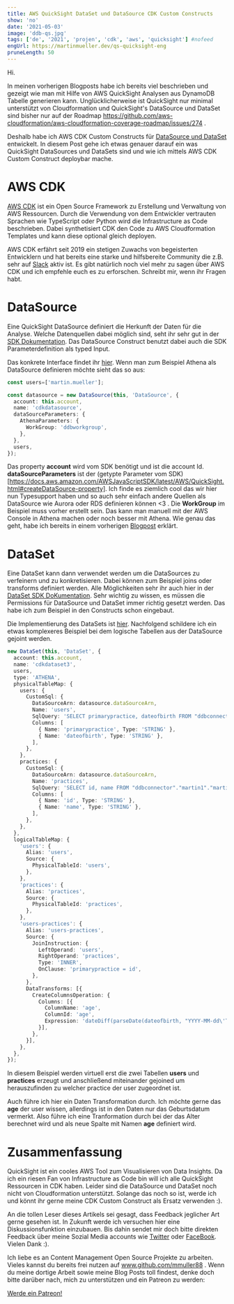 ```yaml
---
title: AWS QuickSight DataSet und DataSource CDK Custom Constructs
show: 'no'
date: '2021-05-03'
image: 'ddb-qs.jpg'
tags: ['de', '2021', 'projen', 'cdk', 'aws', 'quicksight'] #nofeed
engUrl: https://martinmueller.dev/qs-quicksight-eng
pruneLength: 50
---
```


Hi.

In meinen vorherigen Blogposts habe ich bereits viel beschrieben und gezeigt wie man mit Hilfe von AWS QuickSight Analysen aus DynamoDB Tabelle generieren kann. Unglücklicherweise ist QuickSight nur minimal unterstützt von Cloudformation und QuickSight's DataSource und DataSet sind bisher nur auf der Roadmap https://github.com/aws-cloudformation/aws-cloudformation-coverage-roadmap/issues/274 .

Deshalb habe ich AWS CDK Custom Constructs für [DataSource und DataSet](https://github.com/mmuller88/cdk-quicksight-constructs) entwickelt. In diesem Post gehe ich etwas genauer darauf ein was QuickSight DataSources und DataSets sind und wie ich mittels AWS CDK Custom Construct deploybar mache.

# AWS CDK
[AWS CDK](https://github.com/aws/aws-cdk) ist ein Open Source Framework zu Erstellung und Verwaltung von AWS Ressourcen. Durch die Verwendung von dem Entwickler vertrauten Sprachen wie TypeScript oder Python wird die Infrastructure as Code beschrieben. Dabei synthetisiert CDK den Code zu AWS Cloudformation Templates und kann diese optional gleich deployen.

AWS CDK erfährt seit 2019 ein stetigen Zuwachs von begeisterten Entwicklern und hat bereits eine starke und hilfsbereite Community die z.B. sehr auf [Slack](https://cdk-dev.slack.com) aktiv ist. Es gibt natürlich noch viel mehr zu sagen über AWS CDK und ich empfehle euch es zu erforschen. Schreibt mir, wenn ihr Fragen habt.

# DataSource
Eine QuickSight DataSource definiert die Herkunft der Daten für die Analyse. Welche Datenquellen dabei möglich sind, seht ihr sehr gut in der [SDK Dokumentation](https://docs.aws.amazon.com/AWSJavaScriptSDK/latest/AWS/QuickSight.html#createDataSource-property). Das DataSource Construct benutzt dabei auch die SDK Parameterdefinition als typed Input.

Das konkrete Interface findet ihr [hier](https://github.com/mmuller88/cdk-quicksight-constructs/blob/main/src/datasource.ts). Wenn man zum Beispiel Athena als DataSource definieren möchte sieht das so aus:

```ts
const users=['martin.mueller'];

const datasource = new DataSource(this, 'DataSource', {
  account: this.account,
  name: 'cdkdatasource',
  dataSourceParameters: {
    AthenaParameters: {
      WorkGroup: 'ddbworkgroup',
    },
  },
  users,
});
```

Das property **account** wird vom SDK benötigt und ist die account Id. **dataSourceParameters** ist der (getypte Parameter vom SDK)[https://docs.aws.amazon.com/AWSJavaScriptSDK/latest/AWS/QuickSight.html#createDataSource-property]. Ich finde es ziemlich cool das wir hier nun Typesupport haben und so auch sehr einfach andere Quellen als DataSource wie Aurora oder RDS definieren können <3 . Die **WorkGroup** im Beispiel muss vorher erstellt sein. Das kann man manuell mit der AWS Console in Athena machen oder noch besser mit Athena. Wie genau das geht, habe ich bereits in einem vorherigen [Blogpost](https://martinmueller.dev/cdk-ddb-quicksight) erklärt.

# DataSet
Eine DataSet kann dann verwendet werden um die DataSources zu verfeinern und zu konkretisieren. Dabei können zum Beispiel joins oder transforms definiert werden. Alle Möglichkeiten sehr ihr auch hier in der [DataSet SDK DoKumentation](https://docs.aws.amazon.com/AWSJavaScriptSDK/latest/AWS/QuickSight.html#createDataSet-property). Sehr wichtig zu wissen, es müssen die Permissions für DataSource und DataSet immer richtig gesetzt werden. Das habe ich zum Beispiel in den Constructs schon eingebaut.

Die Implementierung des DataSets ist [hier](https://github.com/mmuller88/cdk-quicksight-constructs/blob/main/src/dataset.ts). Nachfolgend schildere ich ein etwas komplexeres Beispiel bei dem logische Tabellen aus der DataSource gejoint werden.

```ts
new DataSet(this, 'DataSet', {
  account: this.account,
  name: 'cdkdataset3',
  users,
  type: 'ATHENA',
  physicalTableMap: {
    users: {
      CustomSql: {
        DataSourceArn: datasource.dataSourceArn,
        Name: 'users',
        SqlQuery: 'SELECT primarypractice, dateofbirth FROM "ddbconnector"."martin1"."martin1" WHERE groupid = \'users\' AND firstname is not null',
        Columns: [
          { Name: 'primarypractice', Type: 'STRING' },
          { Name: 'dateofbirth', Type: 'STRING' },
        ],
      },
    },
    practices: {
      CustomSql: {
        DataSourceArn: datasource.dataSourceArn,
        Name: 'practices',
        SqlQuery: 'SELECT id, name FROM "ddbconnector"."martin1"."martin1" WHERE groupid = \'medical-practices\' AND name is not null',
        Columns: [
          { Name: 'id', Type: 'STRING' },
          { Name: 'name', Type: 'STRING' },
        ],
      },
    },
  },
  logicalTableMap: {
    'users': {
      Alias: 'users',
      Source: {
        PhysicalTableId: 'users',
      },
    },
    'practices': {
      Alias: 'practices',
      Source: {
        PhysicalTableId: 'practices',
      },
    },
    'users-practices': {
      Alias: 'users-practices',
      Source: {
        JoinInstruction: {
          LeftOperand: 'users',
          RightOperand: 'practices',
          Type: 'INNER',
          OnClause: 'primarypractice = id',
        },
      },
      DataTransforms: [{
        CreateColumnsOperation: {
          Columns: [{
            ColumnName: 'age',
            ColumnId: 'age',
            Expression: 'dateDiff(parseDate(dateofbirth, "YYYY-MM-dd\'T\'HH:mm:ssZ"),now(), "YYYY")',
          }],
        },
      }],
    },
  },
});
```

In diesem Beispiel werden virtuell erst die zwei Tabellen **users** und **practices** erzeugt und anschließend miteinander gejoined um herauszufinden zu welcher practice der user zugeordnet ist.

Auch führe ich hier ein Daten Transformation durch. Ich möchte gerne das **age** der user wissen, allerdings ist in den Daten nur das Geburtsdatum vermerkt. Also führe ich eine Tranformation durch bei der das Alter berechnet wird und als neue Spalte mit Namen **age** definiert wird.

# Zusammenfassung
QuickSight ist ein cooles AWS Tool zum Visualisieren von Data Insights. Da ich ein riesen Fan von Infrastructure as Code bin will ich alle QuickSight Ressourcen in CDK haben. Leider sind die DataSource und DataSet noch nicht von Cloudformation unterstützt. Solange das noch so ist, werde ich und könnt ihr gerne meine CDK Custom Construct als Ersatz verwenden :).

An die tollen Leser dieses Artikels sei gesagt, dass Feedback jeglicher Art gerne gesehen ist. In Zukunft werde ich versuchen hier eine Diskussionsfunktion einzubauen. Bis dahin sendet mir doch bitte direkten Feedback über meine Sozial Media accounts wie [Twitter](https://twitter.com/MartinMueller_) oder [FaceBook](https://www.facebook.com/martin.muller.10485). Vielen Dank :).

Ich liebe es an Content Management Open Source Projekte zu arbeiten. Vieles kannst du bereits frei nutzen auf www.github.com/mmuller88 . Wenn du meine dortige Arbeit sowie meine Blog Posts toll findest, denke doch bitte darüber nach, mich zu unterstützen und ein Patreon zu werden:

<a href="https://www.patreon.com/bePatron?u=29010217" data-patreon-widget-type="become-patron-button">Werde ein Patreon!</a><script async src="https://c6.patreon.com/becomePatronButton.bundle.js"></script>